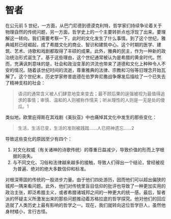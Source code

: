 # 智者

在公元前 5 世纪，一方面，从巴门尼德到德谟克利特，哲学家们持续争论着关于物理自然的传统问题，另一方面，哲学史上的一个主要转折点也浮现了出来。要理解这一转向，我们需要考察一下，此时的文化发生了什么事情。到了这个世纪，雅典城邦已经崛起，成了希腊文化的商业、智识和建筑中心。这个时期的医学、建筑、艺术、诗歌和戏剧都取得了丰硕的成果。此外，雅典的民主，作为一种新的政治统治形式诞生了。基于这些理由，这个世纪通常被认为是希腊的黄金时代。然而，充满讽刺意味的是，社会和政治变革的洪流也带来了道德和文化上种种令人不安的情况。随着该世纪时间的流逝，尊重雅典的法律、宗教和习俗等旧理念开始瓦解了。这个世纪末，历史学家修昔底德在伯罗奔尼撒战争爆发后描绘了一个已失去了精神支柱的社会：

> 语词的通常含义被人们肆意地变来变去；最不顾后果的逞强被视为最值得追求的事情；审慎、温和的人则被称作懦夫；听从理性的人则是一无是处的傻瓜。1

类似地，欧里庇得斯在其戏剧《美狄亚》中也痛悼其文化中发生的那些变化：

> 生活，生活已变，生活的准则被践踏……人已把神遗忘……2

导致这些变化的原因至少有四个：

1. 对文化权威（有关诸神的诗歌传统）的尊重日益减少，导致价值的形而上学根据的丧失。
2. 与不同文化、习俗和法律越来越多的接触，导致人们得出一个结论，曾经被视为普遍、绝对的绝大多数信仰和标准。

对根深蒂固的传统的一股进步力量。由于他们四处游历，因而他们可以超出偏狭的城邦一隅来看问题。此外，他们对传统里盲目信仰的批评也导致了一种更加实用的政治主张，即泛希腊主义，或者希腊诸城邦之间的一种更大的统一感。最后，智者派的怀疑主义所激发出来的那些问题推动着苏格拉底的哲学探究。他对他们的回应造就了人类历史上最有影响的哲学之一。现在，我们就转向这位哲学巨人，虽然他身材矮小，言行古怪。
